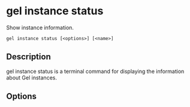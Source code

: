# gel instance status

Show instance information.

```cli-synopsis
gel instance status [<options>] [<name>]
```

## Description

gel instance status is a terminal command for displaying the information about Gel instances.

## Options

